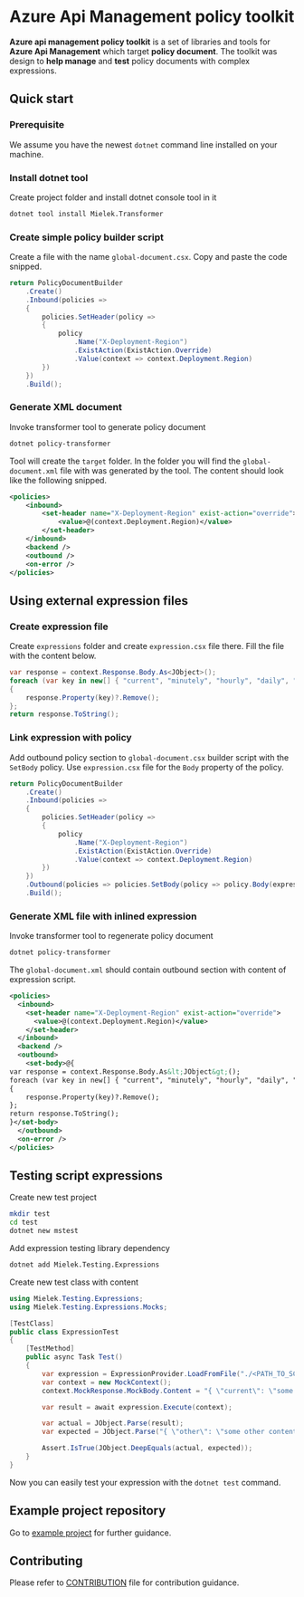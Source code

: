 # Azure Api Management policy toolkit

**Azure api management policy toolkit** is a set of libraries and tools for **Azure Api Management** which target **policy document**. The toolkit was design to **help manage** and **test** policy documents with complex expressions.

## Quick start

### Prerequisite
We assume you have the newest `dotnet` command line installed on your machine.

### Install dotnet tool

Create project folder and install dotnet console tool in it

```bash
dotnet tool install Mielek.Transformer
```

### Create simple policy builder script

Create a file with the name `global-document.csx`. Copy and paste the code snipped.

```csharp
return PolicyDocumentBuilder
    .Create()
    .Inbound(policies =>
    {
        policies.SetHeader(policy =>
        {
            policy
                .Name("X-Deployment-Region")
                .ExistAction(ExistAction.Override)
                .Value(context => context.Deployment.Region)
        })
    })
    .Build();
```
### Generate XML document

Invoke transformer tool to generate policy document 

```bash
dotnet policy-transformer
```

Tool will create the `target` folder. In the folder you will find the `global-document.xml` file with was generated by the tool. The content should look like the following snipped.

```xml
<policies>
    <inbound>
        <set-header name="X-Deployment-Region" exist-action="override">
            <value>@(context.Deployment.Region)</value>
        </set-header>
    </inbound>
    <backend />
    <outbound />
    <on-error />
</policies>
```

## Using external expression files

### Create expression file 

Create `expressions` folder and create `expression.csx` file  there. Fill the file with the content below.

```csharp
var response = context.Response.Body.As<JObject>();
foreach (var key in new[] { "current", "minutely", "hourly", "daily", "alerts" })
{
    response.Property(key)?.Remove();
};
return response.ToString();
```
### Link expression with policy

Add outbound policy section to `global-document.csx` builder script with the `SetBody` policy. Use `expression.csx` file for the `Body` property of the policy.

```csharp
return PolicyDocumentBuilder
    .Create()
    .Inbound(policies =>
    {
        policies.SetHeader(policy =>
        {
            policy
                .Name("X-Deployment-Region")
                .ExistAction(ExistAction.Override)
                .Value(context => context.Deployment.Region)
        })
    })
    .Outbound(policies => policies.SetBody(policy => policy.Body(expression => expression.FromFile("./expressions/expression.csx"))))
    .Build();
```

### Generate XML file with inlined expression

Invoke transformer tool to regenerate policy document 

```bash
dotnet policy-transformer
```

The `global-document.xml` should contain outbound section with content of expression script. 

```xml
<policies>
  <inbound>
    <set-header name="X-Deployment-Region" exist-action="override">
      <value>@(context.Deployment.Region)</value>
    </set-header>
  </inbound>
  <backend />
  <outbound>
    <set-body>@{
var response = context.Response.Body.As&lt;JObject&gt;();
foreach (var key in new[] { "current", "minutely", "hourly", "daily", "alerts" })
{
    response.Property(key)?.Remove();
};
return response.ToString();
}</set-body>
  </outbound>
  <on-error />
</policies>
```

## Testing script expressions

Create new test project

```bash
mkdir test
cd test
dotnet new mstest
```

Add expression testing library dependency

```bash
dotnet add Mielek.Testing.Expressions
```

Create new test class with content
```csharp
using Mielek.Testing.Expressions;
using Mielek.Testing.Expressions.Mocks;

[TestClass]
public class ExpressionTest
{
    [TestMethod]
    public async Task Test()
    {
        var expression = ExpressionProvider.LoadFromFile("./<PATH_TO_SCRIPT>/expression.csx");
        var context = new MockContext();
        context.MockResponse.MockBody.Content = "{ \"current\": \"some current content\", \"other\": \"some other content\" }";

        var result = await expression.Execute(context);

        var actual = JObject.Parse(result);
        var expected = JObject.Parse("{ \"other\": \"some other content\" }");

        Assert.IsTrue(JObject.DeepEquals(actual, expected));
    }
}
```

Now you can easily test your expression with the `dotnet test` command.

## Example project repository

Go to [example project](example) for further guidance.

## Contributing

Please refer to [CONTRIBUTION](CONTRIBUTION.md) file for contribution guidance.
